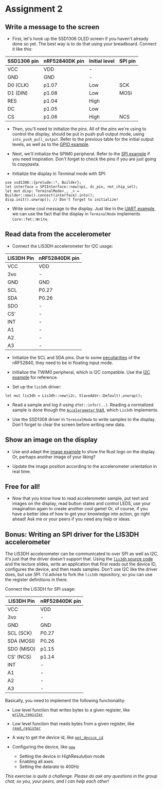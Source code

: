 <div class="read">

# Assignment 2

## Write a message to the screen
- First, let's hook up the SSD1306 OLED screen if you haven't already done so yet. The best way is to do that using your breadboard. Connect it like this:

| SSD1306 pin | nRF52840DK pin | Initial level | SPI pin |
| ----------- | -------------- | ------------- | ------- |
| VCC         | VDD            | -             |         |
| GND         | GND            | -             |         |
| D0 (CLK)    | p1.07          | Low           | SCK     |
| D1 (DIN)    | p1.08          | Low           | MOSI    |
| RES         | p1.04          | High          |         |
| DC          | p1.05          | Low           |         |
| CS          | p1.06          | High          | NCS     |

- Then, you'll need to initialize the pins. All of the pins we're using to control the display, should be put in push-pull output mode, using `into_push_pull_output`. Refer to the previous table for the initial output levels, as well as to the [GPIO example](./2_gpio/1_gpio_configuration.md).

- Next, we'll initialize the SPIM0 peripheral. Refer to the [SPI example](./6_spi/3_example.md) if you need inspiration. Don't forget to check the pins if you are just going to copypasta.

- Initialize the display in Terminal mode with SPI:
```rust,noplaypen
use ssd1306::{prelude::*, Builder};
let interface = SPIInterface::new(spi, dc_pin, not_chip_sel);
let mut disp: TerminalMode<_, _> = Builder::new().connect(interface).into();
disp.init().unwrap(); // Don't forget to initialize!
```

- Write some cool message to the display. Just like in the [UART example](./4_uart/3_example.md), we can use the fact that the display in `TerminalMode` implements `Core::fmt::Write`.

## Read data from the accelerometer

- Connect the LIS3DH accelerometer for I2C usage:

| LIS3DH Pin | nRF52840DK pin |
|------------|----------------|
| VCC        | VDD            |
| 3vo        | -              |
| GND        | GND            |
| SCL        | P0.27          |
| SDA        | P0.26          |
| SDO        | -              |
| CS'        | -              |
| INT        | -              |
| A1         | -              |
| A2         | -              |
| A3         | -              |

- Initialize the SCL and SDA pins. Due to some [peculiarities](https://github.com/nrf-rs/nrf-hal/blob/master/nrf-hal-common/src/twim.rs#L45) of the nRF52840, they need to be in floating input mode.

- Initialize the TWIM0 peripheral, which is I2C compatible. Use the [I2C example](./5_i2c/2_example.md) for reference.

- Set up the `lis3dh` driver:
```rust,noplaypen
let mut lis3dh = Lis3dh::new(i2c, SlaveAddr::Default).unwrap();
```

- Read a sample and log it using `dfmt::info!(..)`. Reading a normalized sample is done though the [`Accelerometer` trait](https://docs.rs/accelerometer/0.12.0/accelerometer/trait.Accelerometer.html), which `Lis3dh` implements.

- Use the SSD1306 driver in `TerminalMode` to write samples to the display. Don't forget to clear the screen before writing new data.

## Show an image on the display
- Use and adapt the [image example](https://github.com/jamwaffles/ssd1306/blob/master/examples/image_i2c.rs) to show the Rust logo on the display. Or, perhaps another image of your liking?

- Update the image position according to the accelerometer orientation in real time.

## Free for all!
- Now that you know how to read accelerometer sample, put text and images on the display, read button states and control LEDS, use your imagination again to create another cool game! Or, of course, if you have a better idea of how to get your knowledge into action, go right ahead! Ask me or your peers if you need any help or ideas.

## Bonus: Writing an SPI driver for the LIS3DH accelerometer


The LIS3DH accelerometer can be communicated to over SPI as well as I2C, it's just that the driver doesn't support that. Using the [`lis3dh` source code](https://github.com/BenBergman/lis3dh-rs) and the lecture slides, write an application that first reads out the device ID, configures the device, and then reads samples. Don't use I2C like the driver does, but use SPI. I'd advise to fork the `lis3dh` repository, so you can use the register definitions in there.

Connect the LIS3DH for SPI usage:

| LIS3DH Pin | nRF52840DK pin |
|------------|----------------|
| VCC        | VDD            |
| 3vo        | -              |
| GND        | GND            |
| SCL (SCK)  | P0.27          |
| SDA (MOSI) | P0.26          |
| SDO (MISO) | p1.15          |
| CS' (NCS)  | p1.14          |
| INT        | -              |
| A1         | -              |
| A2         | -              |
| A3         | -              |

Basically, you need to implement the following functionality:
- Low level function that writes bytes to a given register, like [`write_register`](https://github.com/BenBergman/lis3dh-rs/blob/46c74382d8f87da5a234d932f67d5b2a0166b8b3/src/lib.rs#L305)

- Low level function that reads bytes from a given register, like [`read_register`](https://github.com/BenBergman/lis3dh-rs/blob/46c74382d8f87da5a234d932f67d5b2a0166b8b3/src/lib.rs#L316)

- A way to get the device id, like [`get_device_id`](https://github.com/BenBergman/lis3dh-rs/blob/46c74382d8f87da5a234d932f67d5b2a0166b8b3/src/lib.rs#L91)

- Configuring the device, like [`new`](https://github.com/BenBergman/lis3dh-rs/blob/46c74382d8f87da5a234d932f67d5b2a0166b8b3/src/lib.rs#L65)
    - Setting the device in HighResulution mode
    - Enabling all axes
    - Setting the datarate to 400Hz

*This exercise is quite a challenge. Please do ask any questions in the group chat, so you, your peers, and I can help each other!*

</div>